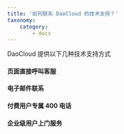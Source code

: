 ```yaml
---
title: '如何联系 DaoCloud 的技术支持？'
taxonomy:
    category:
        - docs
---
```


DaoCloud 提供以下几种技术支持方式


#### 页面直接呼叫客服
<!--
页面右下角的问号按钮，是DaoCloud 主要的服务入口
DaoCloud 实行开发运维一体化，所有开发人员都是客户
在这里提问，整个开发团队都会看到，并在第一时间响应
需要截图
问号按钮我们成为“道客船长”客服平台
一些产品的更新，平台通知等，也会通过这里发出
-->

#### 电子邮件联系

<!--
复杂问题，或技术合作建议等
可通过support@daocloud.io联系
但响应速度较慢
还是推荐用户使用第一种方式
-->

#### 付费用户专属 400 电话
<!--
400 电话不对外公开
用户付费完成后，会在收到的付费用户须知邮件中，获得此号码
工作日拨打电话可以获得立即支持
-->

#### 企业级用户上门服务
<!-- 根据合同规定执行-->